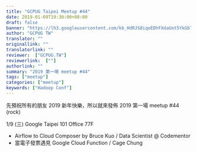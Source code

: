 ```yaml
---
title: "GCPUG Taipei Meetup #44"
date: 2019-01-09T19:30:00+08:00
draft: false
banner: "https://lh3.googleusercontent.com/kb_HdRJS8iqoEDhFXdaUot5YkGbTC8g2Z-GgNkqvxHNcP2Hy4DsKb6DiQsJ_sDEl-Gti_mOfXDK6zC-DZH7wM0j554qKT8IJoETzcoHwWMgu0-oM-xe9La5wQ_8GxwBnqdA0LsviD2EXNtvgLLLZtW983jy1Lj1-R6CV8UrIVTYz6jYGAinr175RuJ5yU9IEDhfH8f2gLNuGrZ7Xaflki0eXxstolt1O0BAeM0-epJcuKwgEgLIOHtQi9u9xCUHLhzm2drwM7mlGQhOdbHkmLcAio2HAPV26krhisJ7vqzuTPnF7whVkPQpb_XR0jf3G3IX1WWofbyeXIb3sJvt3WIYMgEIpWNRZPEJdtyLO76Foqgel7gP_245EmHkhenF24T0eEA7t_4fnf8CDhSyqPL2y_lAm8wxz5qFrN8JqAFj3IzhJwwONBxUA5sSL4dOkIq03dENpoVgBjIthRmwk_vrWewEYdO-FT4isWOrK9m6ihmvh5Mqp6svqUuruerNg3o3tQBFmDi7HA9aQDc6B2XdMFOrvMo3quWYHGiYYMiGW70kLmt7TmrFICM1qSGF6Cmfo-duyl1OKw78TOEAlmrfOHAYvxqOjflyREt7qJrFBu5mV_irRA_VHquTnSgwldcuDy9OsLkFn-T-MnWYjy0uicfHiAfRctl0rPYl8DSk73t6DqqDvCX_vDJcjwroHsMHzjFDEKbT4yqHcwdGgQYrMIA=w834-h627-no"
author: "GCPUG TW"
translator: ""
originallink: ""
translatorlink: ""
reviewer:  ["GCPUG.TW"]
reviewerlink:  [""]
authorlink: ""
summary: "2019 第一場 meetup #44"
tags: ["meetup"]
categories: ["meetup"]
keywords: ["Hadoop Conf"]
---
```


先預祝所有的朋友 2019 新年快樂，所以就來發佈 2019 第一場 meetup #44 (rock)

1/9 (三) Google Taipei 101 Office 77F

- Airflow to Cloud Composer by Bruce Kuo / Data Scientist @ Codementor
- 當電子發票遇見 Google Cloud Function / Cage Chung
